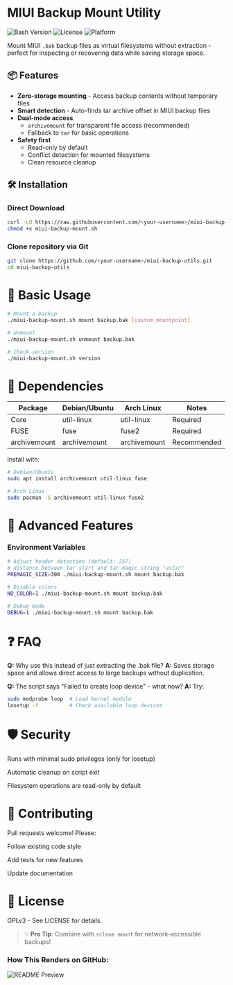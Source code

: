 # MIUI Backup Mount Utility
![Bash Version](https://img.shields.io/badge/Bash-5.x%2B-blue)
![License](https://img.shields.io/badge/License-GPLv3-green)
![Platform](https://img.shields.io/badge/Platform-Linux-lightgrey)

Mount MIUI `.bak` backup files as virtual filesystems without extraction - perfect for inspecting or recovering data while saving storage space.

## 📦 Features
- **Zero-storage mounting** - Access backup contents without temporary files
- **Smart detection** - Auto-finds tar archive offset in MIUI backup files
- **Dual-mode access**
  - `archivemount` for transparent file access (recommended)
  - Fallback to `tar` for basic operations
- **Safety first**
  - Read-only by default
  - Conflict detection for mounted filesystems
  - Clean resource cleanup

## 🛠  Installation
### Direct Download 
```bash
curl -LO https://raw.githubusercontent.com/<your-username>/miui-backup-utils/main/miui-backup-mount.sh
chmod +x miui-backup-mount.sh
```
### Clone repository via Git
```bash
git clone https://github.com/<your-username>/miui-backup-utils.git
cd miui-backup-utils
```
# 📖 Basic Usage
```bash
# Mount a backup
./miui-backup-mount.sh mount backup.bak [custom_mountpoint]

# Unmount
./miui-backup-mount.sh unmount backup.bak

# Check version
./miui-backup-mount.sh version
```
# 🔧 Dependencies
|  Package     | Debian/Ubuntu | Arch Linux   | Notes
|--------------|---------------|--------------|--------
| Core         | util-linux    | util-linux   | Required
| FUSE         | fuse          | fuse2        | Required
| archivemount | archivemount  | archivemount | Recommended
Install with:

```bash
# Debian/Ubuntu
sudo apt install archivemount util-linux fuse

# Arch Linux
sudo pacman -S archivemount util-linux fuse2
```
# 🌟 Advanced Features
### Environment Variables
```bash
# Adjust header detection (default: 257)
# distance between tar start and tar magic string "ustar"
PREMAGIC_SIZE=300 ./miui-backup-mount.sh mount backup.bak

# Disable colors
NO_COLOR=1 ./miui-backup-mount.sh mount backup.bak

# Debug mode
DEBUG=1 ./miui-backup-mount.sh mount backup.bak
```
# ❓ FAQ
**Q:** Why use this instead of just extracting the .bak file?
**A:** Saves storage space and allows direct access to large backups without duplication.

**Q:** The script says "Failed to create loop device" - what now?
**A:** Try:
```bash
sudo modprobe loop  # Load kernel module
losetup -f          # Check available loop devices
```

# 🛡  Security
Runs with minimal sudo privileges (only for losetup)

Automatic cleanup on script exit

Filesystem operations are read-only by default

# 🤝 Contributing
Pull requests welcome! Please:

Follow existing code style

Add tests for new features

Update documentation

# 📜 License
GPLv3 - See LICENSE for details.

> 💡  **Pro Tip**: Combine with  ```rclone mount``` for network-accessible backups!


### How This Renders on GitHub:
![README Preview](https://user-images.githubusercontent.com/158189/199689681-5e8a3b1a-5d9a-4f1e-8f8d-3e5e5f3e3c7a.png)

